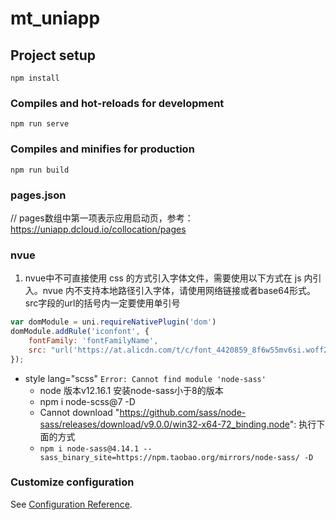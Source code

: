 # mt_uniapp

## Project setup
```
npm install
```

### Compiles and hot-reloads for development
```
npm run serve
```

### Compiles and minifies for production
```
npm run build
```

### pages.json

// pages数组中第一项表示应用启动页，参考：https://uniapp.dcloud.io/collocation/pages

### nvue

1. nvue中不可直接使用 css 的方式引入字体文件，需要使用以下方式在 js 内引入。nvue 内不支持本地路径引入字体，请使用网络链接或者base64形式。src字段的url的括号内一定要使用单引号

```javascript
var domModule = uni.requireNativePlugin('dom')
domModule.addRule('iconfont', {
	fontFamily: 'fontFamilyName',
	src: "url('https://at.alicdn.com/t/c/font_4420859_8f6w55mv6si.woff2?t=1705996344340')",
});
```



- style lang="scss"  `Error: Cannot find module 'node-sass'`  
	- node 版本v12.16.1 安装node-sass小于8的版本
	- npm i node-scss@7 -D 
	- Cannot download "https://github.com/sass/node-sass/releases/download/v9.0.0/win32-x64-72_binding.node": 执行下面的方式
	- `npm i node-sass@4.14.1 --sass_binary_site=https://npm.taobao.org/mirrors/node-sass/ -D`

### Customize configuration
See [Configuration Reference](https://cli.vuejs.org/config/).
